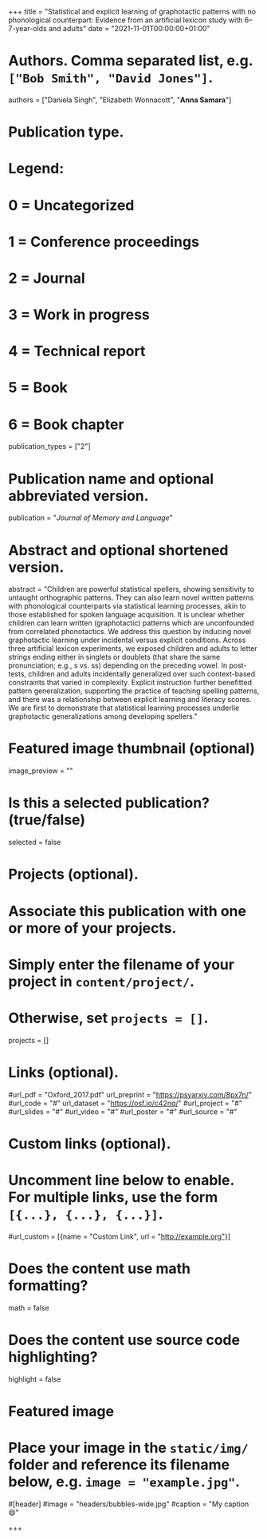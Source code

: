 +++
title = "Statistical and explicit learning of graphotactic patterns with no phonological counterpart: Evidence from an artificial lexicon study with 6–7-year-olds and adults"
date = "2021-11-01T00:00:00+01:00"

# Authors. Comma separated list, e.g. `["Bob Smith", "David Jones"]`.
authors = ["Daniela Singh", "Elizabeth Wonnacott", "**Anna Samara**"]

# Publication type.
# Legend:
# 0 = Uncategorized
# 1 = Conference proceedings
# 2 = Journal
# 3 = Work in progress
# 4 = Technical report
# 5 = Book
# 6 = Book chapter
publication_types = ["2"]

# Publication name and optional abbreviated version.
publication = "*Journal of Memory and Language*"


# Abstract and optional shortened version.
abstract = "Children are powerful statistical spellers, showing sensitivity to untaught orthographic patterns. They can also learn novel written patterns with phonological counterparts via statistical learning processes, akin to those established for spoken language acquisition. It is unclear whether children can learn written (graphotactic) patterns which are unconfounded from correlated phonotactics. We address this question by inducing novel graphotactic learning under incidental versus explicit conditions. Across three artificial lexicon experiments, we exposed children and adults to letter strings ending either in singlets or doublets (that share the same pronunciation; e.g., s vs. ss) depending on the preceding vowel. In post-tests, children and adults incidentally generalized over such context-based constraints that varied in complexity. Explicit instruction further benefitted pattern generalization, supporting the practice of teaching spelling patterns, and there was a relationship between explicit learning and literacy scores. We are first to demonstrate that statistical learning processes underlie graphotactic generalizations among developing spellers."

# Featured image thumbnail (optional)
image_preview = ""

# Is this a selected publication? (true/false)
selected = false

# Projects (optional).
#   Associate this publication with one or more of your projects.
#   Simply enter the filename of your project in `content/project/`.
#   Otherwise, set `projects = []`.
projects = []

# Links (optional).
#url_pdf = "Oxford_2017.pdf"
url_preprint = "https://psyarxiv.com/8px7n/"
#url_code = "#"
url_dataset = "https://osf.io/c42nq/"
#url_project = "#"
#url_slides = "#"
#url_video = "#"
#url_poster = "#"
#url_source = "#"

# Custom links (optional).
#   Uncomment line below to enable. For multiple links, use the form `[{...}, {...}, {...}]`.
#url_custom = [{name = "Custom Link", url = "http://example.org"}]

# Does the content use math formatting?
math = false

# Does the content use source code highlighting?
highlight = false

# Featured image
# Place your image in the `static/img/` folder and reference its filename below, e.g. `image = "example.jpg"`.
#[header]
#image = "headers/bubbles-wide.jpg"
#caption = "My caption :smile:"

+++
